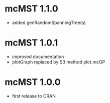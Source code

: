 # mcMST 1.1.0

* added genRandomSpanningTree(s)

# mcMST 1.0.1

* improved documentation
* plotGraph replaced by S3 method plot.mcGP

# mcMST 1.0.0

* first release to CRAN
